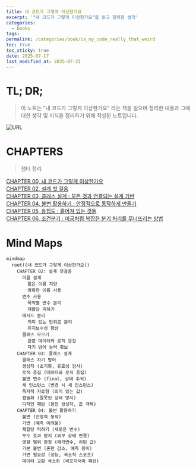 ```yaml
---
title: 내 코드가 그렇게 이상한가요
excerpt: '"내 코드가 그렇게 이상한가요"를 읽고 정리한 생각'
categories:
  - books
tags: 
permalink: /categories/book/is_my_code_really_that_weird
toc: true
toc_sticky: true
date: 2025-07-17
last_modified_at: 2025-07-21
---
```


# TL; DR;

> 이 노트는 "내 코드가 그렇게 이상한가요" 라는 책을 일으며 정리한 내용과 그에 대한 생각 및 지식을 정리하기 위해 작성된 노트입니다.

![URL](https://contents.kyobobook.co.kr/sih/fit-in/458x0/pdt/9788966263998.jpg)  


# CHAPTERS
> 챕터 정리

[CHAPTER 00, 내 코드가 그렇게 이상한가요](/categories/book/is_my_code_really_that_weird)  
[CHAPTER 02, 설계 첫 걸음](/categories/book/is_my_code_really_that_weird/ch02)  
[CHAPTER 03, 클래스 설계 : 모든 것과 연결되는 설계 기반](/categories/book/is_my_code_really_that_weird/ch03)  
[CHAPTER 04, 불변 활용하기 : 안정적으로 동작하게 만들기](/categories/book/is_my_code_really_that_weird/ch04)  
[CHAPTER 05, 응집도 : 흩어져 있는 것들](/categories/book/is_my_code_really_that_weird/ch05)  
[CHAPTER 06, 조건분기 : 미궁처럼 복잡한 분기 처리를 무너뜨리는 방법](/categories/book/is_my_code_really_that_weird/ch06)  



# Mind Maps
```mermaid
mindmap
  root((내 코드가 그렇게 이상한가요))
    CHAPTER 02: 설계 첫걸음
      이름 설계
        짧은 이름 지양
        명확한 이름 사용
      변수 사용
        목적별 변수 분리
        재할당 피하기
      메서드 분리
        의미 있는 단위로 분리
        유지보수성 향상
      클래스 모으기
        관련 데이터와 로직 응집
        자기 방어 능력 확보
    CHAPTER 03: 클래스 설계
      클래스 자기 방어
      생성자 (초기화, 유효성 검사)
      로직 응집 (데이터와 로직 응집)
      불변 변수 (final, 상태 추적)
      새 인스턴스 (변경 시 새 인스턴스)
      독자적 자료형 (의미 있는 값)
      캡슐화 (잘못된 상태 방지)
      디자인 패턴 (완전 생성자, 값 객체)
    CHAPTER 04: 불변 활용하기
      불변 (안정적 동작)
      가변 (예측 어려움)
      재할당 피하기 (새로운 변수)
      부수 효과 방지 (외부 상태 변경)
      영향 범위 한정 (매개변수, 리턴 값)
      기본 불변 (혼란 감소, 예측 용이)
      가변 필요성 (성능, 국소적 스코프)
      데이터 교환 국소화 (리포지터리 패턴)
```
